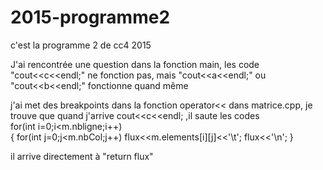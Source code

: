 # 2015-programme2
c'est la programme 2 de cc4 2015

J'ai rencontrée une question 
dans la fonction main,  les code "cout<<c<<endl;" ne fonction pas, mais "cout<<a<<endl;" ou "cout<<b<<endl;" fonctionne quand même


j'ai met des breakpoints dans la fonction operator<< dans matrice.cpp, je trouve que quand j'arrive cout<<c<<endl; ,il saute les codes     
for(int i=0;i<m.nbligne;i++)  
    {   for(int j=0;j<m.nbCol;j++)
            flux<<m.elements[i][j]<<'\t';
        flux<<'\n';
    }
    
il arrive directement à "return flux"

